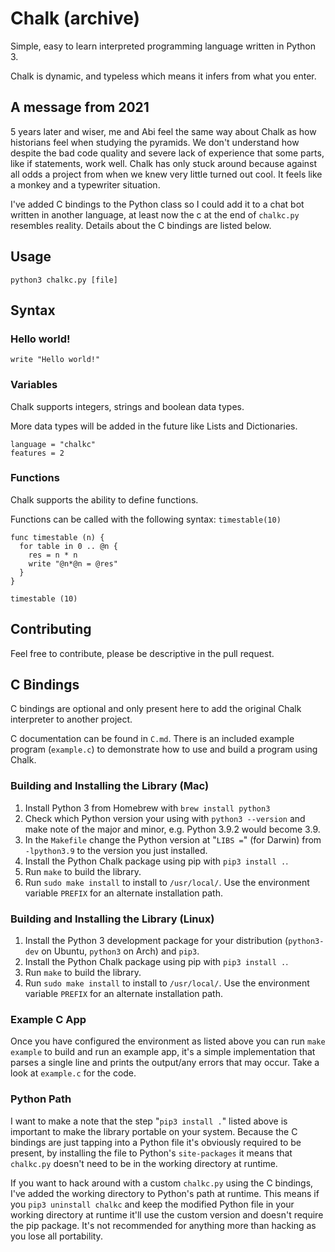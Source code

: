 # Chalk (archive)

Simple, easy to learn interpreted programming language written in Python 3.

Chalk is dynamic, and typeless which means it infers from what you enter.

## A message from 2021

5 years later and wiser, me and Abi feel the same way about Chalk as how historians feel when studying the pyramids. We don't understand how despite the bad code quality and severe lack of experience that some parts, like if statements, work well. Chalk has only stuck around because against all odds a project from when we knew very little turned out cool. It feels like a monkey and a typewriter situation.

I've added C bindings to the Python class so I could add it to a chat bot written in another language, at least now the c at the end of `chalkc.py` resembles reality. Details about the C bindings are listed below.

## Usage
`python3 chalkc.py [file]`

## Syntax

### Hello world!
`write "Hello world!"`

### Variables
Chalk supports integers, strings and boolean data types.

More data types will be added in the future like Lists and Dictionaries.
```
language = "chalkc"
features = 2
```

### Functions
Chalk supports the ability to define functions.

Functions can be called with the following syntax: `timestable(10)`

```
func timestable (n) {
  for table in 0 .. @n {
    res = n * n
    write "@n*@n = @res"
  }
}

timestable (10)
```

## Contributing
Feel free to contribute, please be descriptive in the pull request.

## C Bindings

C bindings are optional and only present here to add the original Chalk interpreter to another project.

C documentation can be found in `C.md`. There is an included example program (`example.c`) to demonstrate how to use and build a program using Chalk.

### Building and Installing the Library (Mac)

1. Install Python 3 from Homebrew with `brew install python3`
2. Check which Python version your using with `python3 --version` and make note of the major and minor, e.g. Python 3.9.2 would become 3.9.
3. In the `Makefile` change the Python version at "`LIBS =`" (for Darwin) from `-lpython3.9` to the version you just installed.
4. Install the Python Chalk package using pip with `pip3 install .`.
5. Run `make` to build the library.
6. Run `sudo make install` to install to `/usr/local/`. Use the environment variable `PREFIX` for an alternate installation path.

### Building and Installing the Library (Linux)

1. Install the Python 3 development package for your distribution (`python3-dev` on Ubuntu, `python3` on Arch) and `pip3`.
2. Install the Python Chalk package using pip with `pip3 install .`.
3. Run `make` to build the library.
4. Run `sudo make install` to install to `/usr/local/`. Use the environment variable `PREFIX` for an alternate installation path.

### Example C App

Once you have configured the environment as listed above you can run `make example` to build and run an example app, it's a simple implementation that parses a single line and prints the output/any errors that may occur. Take a look at `example.c` for the code.

### Python Path

I want to make a note that the step "`pip3 install .`" listed above is important to make the library portable on your system. Because the C bindings are just tapping into a Python file it's obviously required to be present, by installing the file to Python's `site-packages` it means that `chalkc.py` doesn't need to be in the working directory at runtime.

If you want to hack around with a custom `chalkc.py` using the C bindings, I've added the working directory to Python's path at runtime. This means if you `pip3 uninstall chalkc` and keep the modified Python file in your working directory at runtime it'll use the custom version and doesn't require the pip package. It's not recommended for anything more than hacking as you lose all portability.
